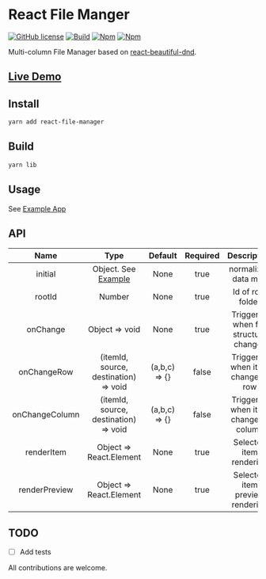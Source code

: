 # React File Manger

[![GitHub license](https://img.shields.io/badge/license-MIT-blue.svg)](https://github.com/exced/react-file-manager/blob/master/LICENSE)
[![Build](https://travis-ci.org/exced/react-file-manager.svg?branch=master)](https://travis-ci.org/exced/react-file-manager)
[![Npm](https://img.shields.io/npm/v/react-file-manager.svg?style=flat)](https://www.npmjs.com/package/react-file-manager)
[![Npm](https://img.shields.io/coveralls/exced/react-file-manager/master.svg?style=flat)](https://coveralls.io/github/exced/react-file-manager)

Multi-column File Manager based on [react-beautiful-dnd](https://github.com/atlassian/react-beautiful-dnd).

## [Live Demo](https://exced.github.io/react-file-manager)

## Install

```bash
yarn add react-file-manager
```

## Build
```bash
yarn lib
```

## Usage

See [Example App](https://github.com/exced/react-file-manager/blob/master/src/App.js)

## API

|    Name     |       Type       |       Default       | Required | Description |
| :----------:| :-------------:  | :-----------------: | :----------:| :------------:|
| initial | Object. See [Example](https://github.com/exced/react-file-manager/blob/master/src/App.js) | None | true | normalized data map |
| rootId | Number | None | true | Id of root folder |
| onChange | Object => void | None | true | Triggered when file structure changes |
| onChangeRow | (itemId, source, destination) => void | (a,b,c) => {} | false | Triggered when item change of row |
| onChangeColumn | (itemId, source, destination) => void | (a,b,c) => {} | false | Triggered when item change of column |
| renderItem | Object => React.Element | None  | true | Selected item rendering |
| renderPreview | Object => React.Element | None  | true | Selected item preview rendering |

## TODO
- [ ] Add tests

All contributions are welcome.
